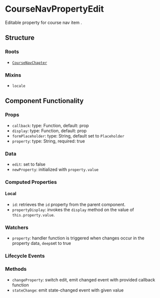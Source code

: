 CourseNavPropertyEdit
===============
Editable property for course nav item .

## Structure

### Roots
- [`CourseNavChapter`](...)

### Mixins
* `locale`

Component Functionality
---------
### Props
- `callback`: type: Function, default: prop
- `display`: type: Function, default: prop
- `formPlaceholder`: type: String, default set to `Placeholder`
- `property`: type: String, required: true

### Data
- `edit`: set to false
- `newProperty`: initialized with `property.value`

### Computed Properties

#### Local
- `id`: retrieves the `id` property from the parent component.
- `propertyDisplay`: invokes the `display` method on the value of `this.property.value`.

### Watchers
- `property`: handler function is triggered when changes occur in the property data, `deep`set to true

### Lifecycle Events

### Methods
- `changeProperty`: switch edit, emit changed event with provided callback function
- `stateChange`: emit state-changed event with given value  
